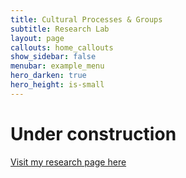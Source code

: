 ```yaml
---
title: Cultural Processes & Groups
subtitle: Research Lab
layout: page
callouts: home_callouts
show_sidebar: false
menubar: example_menu
hero_darken: true
hero_height: is-small
---
```


# Under construction

[Visit my research page here](https://www.researchgate.net/profile/Giovanni_Travaglino)

